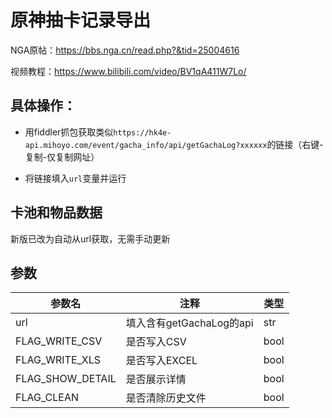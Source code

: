 # 原神抽卡记录导出

NGA原帖：https://bbs.nga.cn/read.php?&tid=25004616

视频教程：https://www.bilibili.com/video/BV1qA411W7Lo/

## 具体操作：

- 用fiddler抓包获取类似`https://hk4e-api.mihoyo.com/event/gacha_info/api/getGachaLog?xxxxxx`的链接（右键-复制-仅复制网址）

- 将链接填入`url`变量并运行


## 卡池和物品数据

新版已改为自动从url获取，无需手动更新

## 参数

| 参数名 | 注释 | 类型 |
| ---- | ---- | ---- |
| url | 填入含有getGachaLog的api | str |
| FLAG_WRITE_CSV   | 是否写入CSV      | bool  |
| FLAG_WRITE_XLS   | 是否写入EXCEL    | bool |
| FLAG_SHOW_DETAIL | 是否展示详情     | bool |
| FLAG_CLEAN       | 是否清除历史文件 | bool |

